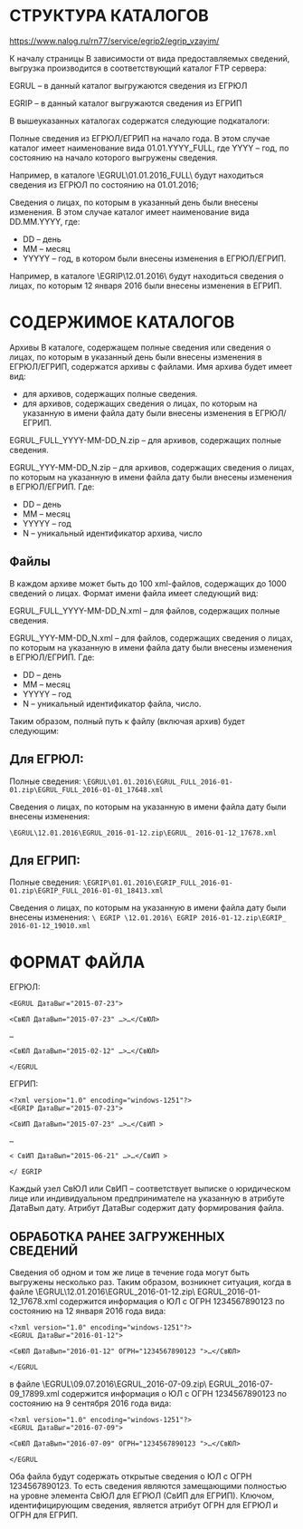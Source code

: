 # СТРУКТУРА КАТАЛОГОВ

https://www.nalog.ru/rn77/service/egrip2/egrip_vzayim/

К началу страницы В зависимости от вида предоставляемых сведений, выгрузка производится в соответствующий каталог FTP сервера:

EGRUL – в данный каталог выгружаются сведения из ЕГРЮЛ

EGRIP – в данный каталог выгружаются сведения из ЕГРИП

В вышеуказанных каталогах содержатся следующие подкаталоги:

Полные сведения из ЕГРЮЛ/ЕГРИП на начало года. В этом случае каталог имеет наименование вида 01.01.YYYY_FULL, где YYYY – год, по состоянию на начало которого выгружены сведения.

Например, в каталоге \EGRUL\01.01.2016_FULL\ будут находиться сведения из ЕГРЮЛ по состоянию на 01.01.2016;

Сведения о лицах, по которым в указанный день были внесены изменения. В этом случае каталог имеет наименование вида DD.MM.YYYY, где:
* DD – день
* MM – месяц
* YYYYY – год, в котором были внесены изменения в ЕГРЮЛ/ЕГРИП.

Например, в каталоге \EGRIP\12.01.2016\ будут находиться сведения о лицах, по которым 12 января 2016 были внесены изменения в ЕГРИП.

# СОДЕРЖИМОЕ КАТАЛОГОВ

Архивы В каталоге, содержащем полные сведения или сведения о лицах, по которым в указанный день были внесены изменения в ЕГРЮЛ/ЕГРИП, содержатся архивы с файлами. Имя архива будет имеет вид:

- для архивов, содержащих полные сведения.
- для архивов, содержащих сведения о лицах, по которым на указанную в имени файла дату были внесены изменения в ЕГРЮЛ/ЕГРИП.

EGRUL_FULL_YYYY-MM-DD_N.zip – для архивов, содержащих полные сведения.

EGRUL_YYY-MM-DD_N.zip – для архивов, содержащих сведения о лицах, по которым на указанную в имени файла дату были внесены изменения в ЕГРЮЛ/ЕГРИП.
Где:
* DD – день
* MM – месяц
* YYYYY – год
* N – уникальный идентификатор архива, число

## Файлы 

В каждом архиве может быть до 100 xml-файлов, содержащих до 1000 сведений о лицах. Формат имени файла имеет следующий вид:

EGRUL_FULL_YYYY-MM-DD_N.xml – для файлов, содержащих полные сведения.

EGRUL_YYY-MM-DD_N.xml – для файлов, содержащих сведения о лицах, по которым на указанную в имени файла дату были внесены изменения в ЕГРЮЛ/ЕГРИП.
Где:
* DD – день
* MM – месяц
* YYYYY – год
* N – уникальный идентификатор файла, число.

Таким образом, полный путь к файлу (включая архив) будет следующим:

## Для ЕГРЮЛ:

Полные сведения:
```\EGRUL\01.01.2016\EGRUL_FULL_2016-01-01.zip\EGRUL_FULL_2016-01-01_17648.xml```

Сведения о лицах, по которым на указанную в имени файла дату были внесены изменения:

```\EGRUL\12.01.2016\EGRUL_2016-01-12.zip\EGRUL_ 2016-01-12_17678.xml```

## Для ЕГРИП:

Полные сведения: 
```\EGRIP\01.01.2016\EGRIP_FULL_2016-01-01.zip\EGRIP_FULL_2016-01-01_18413.xml```

Сведения о лицах, по которым на указанную в имени файла дату были внесены изменения:
```\ EGRIP \12.01.2016\ EGRIP 2016-01-12.zip\EGRIP_ 2016-01-12_19010.xml```

# ФОРМАТ ФАЙЛА

ЕГРЮЛ:
``` <?xml version="1.0" encoding="windows-1251"?>
<EGRUL ДатаВыг="2015-07-23">

<СвЮЛ ДатаВып="2015-07-23" …>…</СвЮЛ>

…

<СвЮЛ ДатаВып="2015-02-12" …>…</СвЮЛ>

</EGRUL
```
ЕГРИП:
```
<?xml version="1.0" encoding="windows-1251"?>
<EGRIP ДатаВыг="2015-07-23">

<СвИП ДатаВып="2015-07-23" …>…</СвИП >

…

< СвИП ДатаВып="2015-06-21" …>…</СвИП >

</ EGRIP
```

Каждый узел СвЮЛ или СвИП – соответствует выписке о юридическом лице или индивидуальном предпринимателе на указанную в атрибуте ДатаВып дату. Атрибут ДатаВыг содержит дату формирования файла.

## ОБРАБОТКА РАНЕЕ ЗАГРУЖЕННЫХ СВЕДЕНИЙ

Сведения об одном и том же лице в течение года могут быть выгружены несколько раз. Таким образом, возникнет ситуация, когда в файле \EGRUL\12.01.2016\EGRUL_2016-01-12.zip\ EGRUL_2016-01-12_17678.xml содержится информация о ЮЛ с ОГРН 1234567890123 по состоянию на 12 января 2016 года вида:
```
<?xml version="1.0" encoding="windows-1251"?>
<EGRUL ДатаВыг="2016-01-12">

<СвЮЛ ДатаВып="2016-01-12" ОГРН="1234567890123 ">…</СвЮЛ>

</EGRUL
```

 в файле \EGRUL\09.07.2016\EGRUL_2016-07-09.zip\ EGRUL_2016-07-09_17899.xml содержится информация о ЮЛ с ОГРН 1234567890123 по состоянию на 9 сентября 2016 года вида:
```
<?xml version="1.0" encoding="windows-1251"?>
<EGRUL ДатаВыг="2016-07-09">

<СвЮЛ ДатаВып="2016-07-09" ОГРН="1234567890123 ">…</СвЮЛ>

</EGRUL
```

Оба файла будут содержать открытые сведения о ЮЛ с ОГРН 1234567890123. То есть сведения являются замещающими полностью на уровне элемента СвЮЛ для ЕГРЮЛ (СвИП для ЕГРИП). Ключом, идентифицирующим сведения, является атрибут ОГРН для ЕГРЮЛ и ОГРН для ЕГРИП.